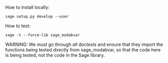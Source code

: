 How to install locally:

    sage setup.py develop --user

How to test:

    sage -t --force-lib sage_modabvar

WARNING: We must go through *all* doctests and ensure that they import the
functions being tested directly from sage_modabvar, so that the code here
is being tested, not the code in the Sage library.


